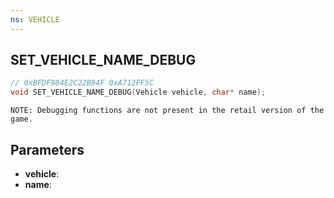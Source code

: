```yaml
---
ns: VEHICLE
---
```

## SET_VEHICLE_NAME_DEBUG

```c
// 0xBFDF984E2C22B94F 0xA712FF5C
void SET_VEHICLE_NAME_DEBUG(Vehicle vehicle, char* name);
```

```
NOTE: Debugging functions are not present in the retail version of the game.  
```

## Parameters
* **vehicle**: 
* **name**: 

